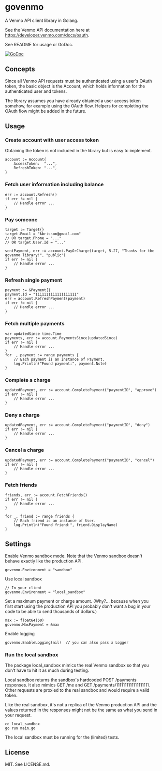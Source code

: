 # govenmo

A Venmo API client library in Golang.

See the Venmo API documentation here at https://developer.venmo.com/docs/oauth.

See README for usage or GoDoc.

<a href="https://godoc.org/github.com/deet/govenmo"><img src="https://godoc.org/github.com/deet/govenmo?status.svg" alt="GoDoc"></a>

## Concepts

Since all Venmo API requests must be authenticated using a user's OAuth token, the basic object is the Account, which holds information for the authenticated user and tokens.

The library assumes you have already obtained a user access token somehow, for example using the OAuth flow. Helpers for completing the OAuth flow might be added in the future.

## Usage

### Create account with user access token

Obtaining the token is not included in the library but is easy to implement.

	account := Account{
		AccessToken:  "...",
		RefreshToken: "...",
	}

### Fetch user information including balance

	err := account.Refresh()
	if err != nil {
		// Handle error ...
	}

### Pay someone

	target := Target{}
	target.Email = "kbrisson@gmail.com"
	// OR target.Phone = "..."
	// OR target.User.Id = "..."

	sentPayment, err := account.PayOrCharge(target, 5.27, "Thanks for the govenmo library!", "public")
	if err != nil {
		// Handle error ...
	}

### Refresh single payment

	payment := &Payment{}
	payment.Id = "1111111111111111111"
	err = account.RefreshPayment(payment)
	if err != nil {
		// Handle error ...
	}

### Fetch multiple payments

	var updatedSince time.Time
	payments, err := account.PaymentsSince(updatedSince)
	if err != nil {
		// Handle error ...
	}
	for _, payment := range payments {
		// Each payment is an instance of Payment.
		log.Println("Found payment:", payment.Note)
	}

### Complete a charge

	updatedPayment, err := account.CompletePayment("paymentID", "approve")
	if err != nil {
		// Handle error ...
	}

### Deny a charge

	updatedPayment, err := account.CompletePayment("paymentID", "deny")
	if err != nil {
		// Handle error ...
	}

### Cancel a charge

	updatedPayment, err := account.CompletePayment("paymentID", "cancel")
	if err != nil {
		// Handle error ...
	}

### Fetch friends

	friends, err := account.FetchFriends()
	if err != nil {
		// Handle error ...
	}

	for _, friend := range friends {
		// Each friend is an instance of User.
		log.Println("Found friend:", friend.DisplayName)
	}

## Settings

Enable Venmo sandbox mode. Note that the Venmo sandbox doesn't behave exactly like the production API.

	govenmo.Environment = "sandbox"

Use local sandbox

	// In your client
	govenmo.Environment = "local_sandbox"

Set a maximum payment or charge amount. (Why?... because when you first start using the production API you probably don't want a bug in your code to be able to send thousands of dollars.)

	max := float64(50)
	govenmo.MaxPayment = &max

Enable logging

	govenmo.EnableLogging(nil)  // you can also pass a Logger

### Run the local sandbox

The package local_sandbox mimics the real Venmo sandbox so that you don't have to hit it as much during testing. 

Local sandbox returns the sandbox's hardcoded POST /payments responses. It also mimics GET /me and GET /payments/1111111111111111111.  Other requests are proxied to the real sandbox and would require a valid token.

Like the real sandbox, it's not a replica of the Venmo production API and the values returned in the responses might not be the same as what you send in your request.

	cd local_sandbox
	go run main.go

The local sandbox must be running for the (limited) tests.

## License

MIT. See LICENSE.md.
